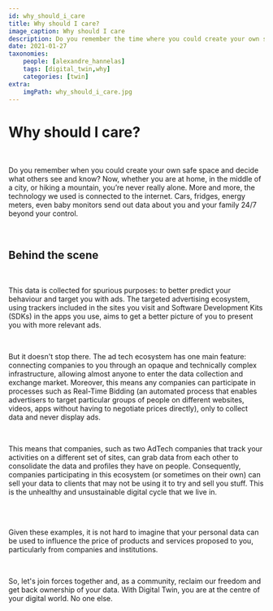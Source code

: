 ```yaml
---
id: why_should_i_care
title: Why should I care? 
image_caption: Why should I care
description: Do you remember the time where you could create your own safe space and decide what others see and know?
date: 2021-01-27
taxonomies:
    people: [alexandre_hannelas]
    tags: [digital_twin,why]
    categories: [twin]
extra:
    imgPath: why_should_i_care.jpg
---
```


# Why should I care? 

<br>

Do you remember when you could create your own safe space and decide what others see and know? Now, whether you are at home, in the middle of a city, or hiking a mountain, you’re never really alone. More and more, the technology we used is connected to the internet. Cars, fridges, energy meters, even baby monitors send out data about you and your family 24/7 beyond your control.

<br>

## Behind the scene

<br>

This data is collected for spurious purposes: to better predict your behaviour and target you with ads. The targeted advertising ecosystem, using trackers included in the sites you visit and Software Development Kits (SDKs) in the apps you use, aims to get a better picture of you to present you with more relevant ads.

<br>

But it doesn't stop there. The ad tech ecosystem has one main feature: connecting companies to you through an opaque and technically complex infrastructure, allowing almost anyone to enter the data collection and exchange market. Moreover, this means any companies can participate in processes such as Real-Time Bidding (an automated process that enables advertisers to target particular groups of people on different websites, videos, apps without having to negotiate prices directly), only to collect data and never display ads. 

<br>

This means that companies, such as two AdTech companies that track your activities on a different set of sites, can grab data from each other to consolidate the data and profiles they have on people. Consequently, companies participating in this ecosystem (or sometimes on their own) can sell your data to clients that may not be using it to try and sell you stuff. This is the unhealthy and unsustainable digital cycle that we live in.

<br> 

Given these examples, it is not hard to imagine that your personal data can be used to influence the price of products and services proposed to you, particularly from companies and institutions. 

<br>

So, let's join forces together and, as a community, reclaim our freedom and get back ownership of your data. With Digital Twin, you are at the centre of your digital world. No one else. 